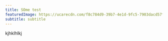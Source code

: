 ```yaml
---
title: SOme test
featuredImage: https://ucarecdn.com/f8c784d9-39b7-4e1d-9fc5-7903dacd57fd/
subtitle: subtitle
---
```

kjhklhlkj